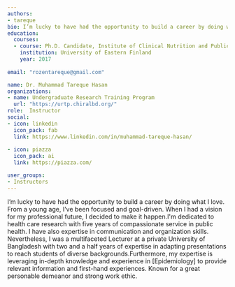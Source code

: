 ```yaml
---
authors:
- tareque
bio: I’m lucky to have had the opportunity to build a career by doing what I love. From a young age, I’ve been focused and goal-driven. When I had a vision for my professional future, I decided to make it happen.I'm dedicated to health care research with five years of compassionate service in public health. I have also expertise in communication and organization skills. Nevertheless, I was a multifaceted Lecturer at a private University of Bangladesh with two and a half years of expertise in adapting presentations to reach students of diverse backgrounds.Furthermore, my expertise is leveraging in-depth knowledge and experience in [Epidemiology] to provide relevant information and first-hand experiences. Known for a great personable demeanor and strong work ethic.  
education:
  courses:
  - course: Ph.D. Candidate, Institute of Clinical Nutrition and Public Health 
    institution: University of Eastern Finland 
    year: 2017
    
email: "rozentareque@gmail.com"

name: Dr. Muhammad Tareque Hasan
organizations:
- name: Undergraduate Research Training Program
  url: "https://urtp.chiralbd.org/"
role:  Instructor
social:
- icon: linkedin
  icon_pack: fab
  link: https://www.linkedin.com/in/muhammad-tareque-hasan/
  
- icon: piazza
  icon_pack: ai
  link: https://piazza.com/

user_groups:
- Instructors
---
```


I’m lucky to have had the opportunity to build a career by doing what I love. From a young age, I’ve been focused and goal-driven. When I had a vision for my professional future, I decided to make it happen.I'm dedicated to health care research with five years of compassionate service in public health. I have also expertise in communication and organization skills. Nevertheless, I was a multifaceted Lecturer at a private University of Bangladesh with two and a half years of expertise in adapting presentations to reach students of diverse backgrounds.Furthermore, my expertise is leveraging in-depth knowledge and experience in [Epidemiology] to provide relevant information and first-hand experiences. Known for a great personable demeanor and strong work ethic.  
